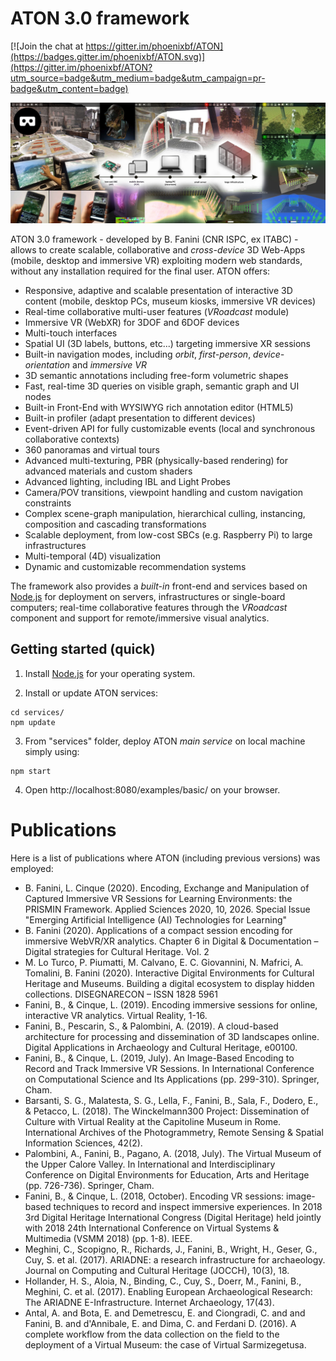# ATON 3.0 framework

[![Join the chat at https://gitter.im/phoenixbf/ATON](https://badges.gitter.im/phoenixbf/ATON.svg)](https://gitter.im/phoenixbf/ATON?utm_source=badge&utm_medium=badge&utm_campaign=pr-badge&utm_content=badge)

![Header](./public/res/aton-header.jpg)

ATON 3.0 framework - developed by B. Fanini (CNR ISPC, ex ITABC) - allows to create scalable, collaborative and *cross-device* 3D Web-Apps (mobile, desktop and immersive VR) exploiting modern web standards, without any installation required for the final user. ATON offers:
* Responsive, adaptive and scalable presentation of interactive 3D content (mobile, desktop PCs, museum kiosks, immersive VR devices)
* Real-time collaborative multi-user features (*VRoadcast* module)
* Immersive VR (WebXR) for 3DOF and 6DOF devices
* Multi-touch interfaces
* Spatial UI (3D labels, buttons, etc...) targeting immersive XR sessions
* Built-in navigation modes, including *orbit*, *first-person*, *device-orientation* and *immersive VR*
* 3D semantic annotations including free-form volumetric shapes
* Fast, real-time 3D queries on visible graph, semantic graph and UI nodes
* Built-in Front-End with WYSIWYG rich annotation editor (HTML5)
* Built-in profiler (adapt presentation to different devices)
* Event-driven API for fully customizable events (local and synchronous collaborative contexts)
* 360 panoramas and virtual tours
* Advanced multi-texturing, PBR (physically-based rendering) for advanced materials and custom shaders
* Advanced lighting, including IBL and Light Probes
* Camera/POV transitions, viewpoint handling and custom navigation constraints
* Complex scene-graph manipulation, hierarchical culling, instancing, composition and cascading transformations
* Scalable deployment, from low-cost SBCs (e.g. Raspberry Pi) to large infrastructures
* Multi-temporal (4D) visualization
* Dynamic and customizable recommendation systems

The framework also provides a *built-in* front-end and services based on [Node.js](https://nodejs.org/) for deployment on servers, infrastructures or single-board computers; real-time collaborative features through the *VRoadcast* component and support for remote/immersive visual analytics.

## Getting started (quick)
1) Install [Node.js](https://nodejs.org/) for your operating system.

2) Install or update ATON services:
```
cd services/
npm update
```

3) From "services" folder, deploy ATON *main service* on local machine simply using:
```
npm start
```

4) Open http://localhost:8080/examples/basic/ on your browser.

# Publications
Here is a list of publications where ATON (including previous versions) was employed:

* B. Fanini, L. Cinque (2020). Encoding, Exchange and Manipulation of Captured Immersive VR Sessions for Learning Environments: the PRISMIN Framework. Applied Sciences 2020, 10, 2026. Special Issue "Emerging Artificial Intelligence (AI) Technologies for Learning"
* B. Fanini (2020). Applications of a compact session encoding for immersive WebVR/XR analytics. Chapter 6 in Digital & Documentation – Digital strategies for Cultural Heritage. Vol. 2
* M. Lo Turco, P. Piumatti, M. Calvano, E. C. Giovannini, N. Mafrici, A. Tomalini, B. Fanini (2020). Interactive Digital Environments for Cultural Heritage and Museums. Building a digital ecosystem to display hidden collections. DISEGNARECON – ISSN 1828 5961
* Fanini, B., & Cinque, L. (2019). Encoding immersive sessions for online, interactive VR analytics. Virtual Reality, 1-16.
* Fanini, B., Pescarin, S., & Palombini, A. (2019). A cloud-based architecture for processing and dissemination of 3D landscapes online. Digital Applications in Archaeology and Cultural Heritage, e00100.
* Fanini, B., & Cinque, L. (2019, July). An Image-Based Encoding to Record and Track Immersive VR Sessions. In International Conference on Computational Science and Its Applications (pp. 299-310). Springer, Cham.
* Barsanti, S. G., Malatesta, S. G., Lella, F., Fanini, B., Sala, F., Dodero, E., & Petacco, L. (2018). The Winckelmann300 Project: Dissemination of Culture with Virtual Reality at the Capitoline Museum in Rome. International Archives of the Photogrammetry, Remote Sensing & Spatial Information Sciences, 42(2).
* Palombini, A., Fanini, B., Pagano, A. (2018, July). The Virtual Museum of the Upper Calore Valley. In International and Interdisciplinary Conference on Digital Environments for Education, Arts and Heritage (pp. 726-736). Springer, Cham.
* Fanini, B., & Cinque, L. (2018, October). Encoding VR sessions: image-based techniques to record and inspect immersive experiences. In 2018 3rd Digital Heritage International Congress (Digital Heritage) held jointly with 2018 24th International Conference on Virtual Systems & Multimedia (VSMM 2018) (pp. 1-8). IEEE.
* Meghini, C., Scopigno, R., Richards, J., Fanini, B., Wright, H., Geser, G., Cuy, S. et al. (2017). ARIADNE: a research infrastructure for archaeology. Journal on Computing and Cultural Heritage (JOCCH), 10(3), 18.
* Hollander, H. S., Aloia, N., Binding, C., Cuy, S., Doerr, M., Fanini, B., Meghini, C. et al. (2017). Enabling European Archaeological Research: The ARIADNE E-Infrastructure. Internet Archaeology, 17(43).
* Antal, A. and Bota, E. and Demetrescu, E. and Ciongradi, C. and and Fanini, B. and d'Annibale, E. and Dima, C. and Ferdani D. (2016). A complete workflow from the data collection on the field to the deployment of a Virtual Museum: the case of Virtual Sarmizegetusa.
